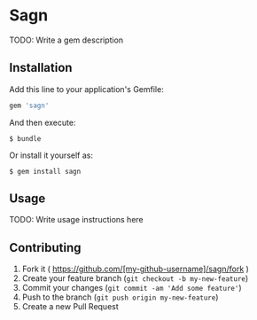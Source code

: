 # Sagn

TODO: Write a gem description

## Installation

Add this line to your application's Gemfile:

```ruby
gem 'sagn'
```

And then execute:

    $ bundle

Or install it yourself as:

    $ gem install sagn

## Usage

TODO: Write usage instructions here

## Contributing

1. Fork it ( https://github.com/[my-github-username]/sagn/fork )
2. Create your feature branch (`git checkout -b my-new-feature`)
3. Commit your changes (`git commit -am 'Add some feature'`)
4. Push to the branch (`git push origin my-new-feature`)
5. Create a new Pull Request
